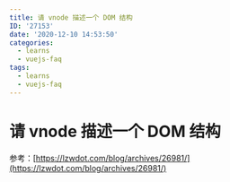 ```yaml
---
title: 请 vnode 描述一个 DOM 结构
ID: '27153'
date: '2020-12-10 14:53:50'
categories:
  - learns
  - vuejs-faq
tags:
  - learns
  - vuejs-faq
---
```


# 请 vnode 描述一个 DOM 结构

参考：[https://lzwdot.com/blog/archives/26981/](https://lzwdot.com/blog/archives/26981/)
 
 
 
 
